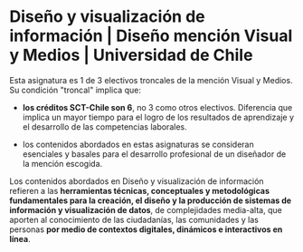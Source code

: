# Diseño y visualización de información | Diseño mención Visual y Medios | Universidad de Chile

Esta asignatura es 1 de 3 electivos troncales de la mención Visual y Medios. Su condición "troncal" implica que: 

- **los créditos SCT-Chile son 6**, no 3 como otros electivos. Diferencia que implica un mayor tiempo para el logro de los resultados de aprendizaje y el desarrollo de las competencias laborales.

- los contenidos abordados en estas asignaturas se consideran esenciales y basales para el desarrollo profesional de un diseñador de la mención escogida.

Los contenidos abordados en Diseño y visualización de información refieren a las **herramientas técnicas, conceptuales y metodológicas fundamentales para la creación, el diseño y la producción de sistemas de información y visualización de datos**, de complejidades media-alta, que aporten al conocimiento de las ciudadanías, las comunidades y las personas **por medio de contextos digitales, dinámicos e interactivos en línea**.

